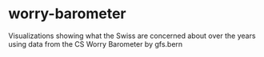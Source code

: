 # worry-barometer
Visualizations showing what the Swiss are concerned about over the years using data from the CS Worry Barometer by gfs.bern
